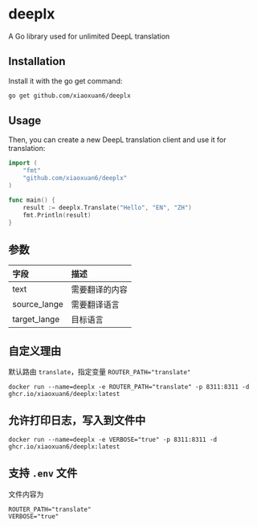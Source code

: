 # deeplx
A Go library used for unlimited DeepL translation

## Installation

Install it with the go get command:
```bash
go get github.com/xiaoxuan6/deeplx
```

## Usage
Then, you can create a new DeepL translation client and use it for translation:

```go
import (
	"fmt"
	"github.com/xiaoxuan6/deeplx"
)

func main() {
	result := deeplx.Translate("Hello", "EN", "ZH")
	fmt.Println(result)
}
```

## 参数

|字段|描述|
|:--|:--|
|text|需要翻译的内容|
|source_lange|需要翻译语言|
|target_lange|目标语言|

## 自定义理由

默认路由 `translate`，指定变量 `ROUTER_PATH="translate"`

```docker
docker run --name=deeplx -e ROUTER_PATH="translate" -p 8311:8311 -d ghcr.io/xiaoxuan6/deeplx:latest 
```

## 允许打印日志，写入到文件中

```docker
docker run --name=deeplx -e VERBOSE="true" -p 8311:8311 -d ghcr.io/xiaoxuan6/deeplx:latest 
```

## 支持 `.env` 文件

文件内容为

```env
ROUTER_PATH="translate"
VERBOSE="true"
```